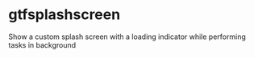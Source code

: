 # gtfsplashscreen
Show a custom splash screen with a loading indicator while performing tasks in background
